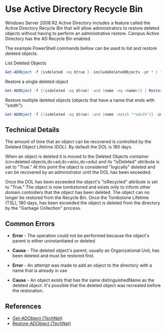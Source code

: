 # Use Active Directory Recycle Bin

Windows Server 2008 R2 Active Directory includes a feature called the Active Directory Recycle Bin that will allow administrators to restore deleted objects without having to perform an administrative restore. Campus Active Directory has the AD Recycle Bin enabled.

The example PowerShell commands bellow can be used to list and restore deleted objects.

List Deleted Objects

```powershell
Get-ADObject -f {isdeleted -eq $true } -includeDeletedObjects -pr * | ft Name,lastknownParent,objectClass
```

Restore a single deleted object

```powershell
Get-ADObject -f {(isdeleted -eq $true) -and (name -eq <name>)} | Restore-ADObject -identity
```

Restore multiple deleted objects (objects that have a name that ends with "smith"):

```powershell
Get-ADObject -f {(isdeleted -eq $true) -and (name -match "*smith")} -includeDeletedObjects -pr* | restore-adobject
```

## Technical Details

The amount of time that an object can be recovered is controlled by the Deleted Object Lifetime (DOL). By default the DOL is 180 days.

When an object is deleted it is moved to the Deleted Objects container (cn=deleted objects,dc=ad,dc=wisc,dc=edu) and its "isDeleted" attribute is set to "True." At this point the object is considered "logically" deleted and can be recovered by an administrator until the DOL has been exceeded.

Once the DOL has been exceeded the object's "isRecycled" attribute is set to "True." The object is now tombstoned and exists only to inform other domain controllers that the object has been deleted. The object can no longer be restored from the Recycle Bin. Once the Tombstone Lifetime (TSL), 180 days, has been exceeded the object is deleted from the directory by the "Garbage Collection" process.

## Common Errors

- **Error** - The operation could not be performed because the object's parent is either uninstantiated or deleted
- **Cause** - The deleted object's parent, usually an Organizational Unit, has been deleted and must be restored first.

- **Error** - An attempt was made to add an object to the directory with a name that is already in use
- **Cause** - An object exists that has the same distinguishedName as the deleted object. It's possible that the deleted object was recreated before the restoration.

## References

- [Get-ADObject (TechNet)](http://technet.microsoft.com/en-us/library/ee617198.aspx)
- [Restore-ADObject (TechNet)](http://technet.microsoft.com/en-us/library/ee617262.aspx)
